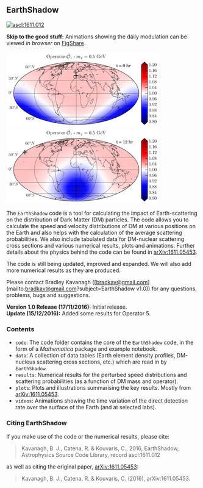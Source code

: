 ## EarthShadow

<a href="http://ascl.net/1611.012"><img src="https://img.shields.io/badge/ascl-1611.012-blue.svg?colorB=262255" alt="ascl:1611.012" /></a>

**Skip to the good stuff:** Animations showing the daily modulation can be viewed *in browser* on [FigShare](https://dx.doi.org/10.6084/m9.figshare.c.3575630).

<img src="plots/EarthMap_O1_t=0.png" width="400"><img src="plots/EarthMap_O1_t=12.png" width="400">


The `EarthShadow` code is a tool for calculating the impact of Earth-scattering on the distribution of Dark Matter (DM) particles. The code allows you to calculate the speed and velocity distributions of DM at various positions on the Earth  and also helps with the calculation of the average scattering probabilities. We also include tabulated data for DM-nuclear scattering cross sections and various numerical results, plots and animations. Further details about the physics behind the code can be found in [arXiv:1611.05453](https://arxiv.org/abs/1611.05453).

The code is still being updated, improved and expanded. We will also add more numerical results as they are produced. 

Please contact Bradley Kavanagh ([bradkav@gmail.com](mailto:bradkav@gmail.com?subject=EarthShadow v1.0)) for any questions, problems, bugs and suggestions.

**Version 1.0 Release (17/11/2016):** Initial release.  
**Update (15/12/2016):** Added some results for Operator 5.

### Contents

- `code`: The code folder contains the core of the `EarthShadow` code, in the form of a *Mathematica* package and example notebook.
- `data`: A collection of data tables (Earth element density profiles, DM-nucleus scattering cross sections, etc.) which are read in by `EarthShadow`. 
- `results`: Numerical results for the perturbed speed distributions and scattering probabilities (as a function of DM mass and operator).
- `plots`: Plots and illustrations summarising the key results. Mostly from [arXiv:1611.05453](https://arxiv.org/abs/1611.05453).
- `videos`: Animations showing the time variation of the direct detection rate over the surface of the Earth (and at selected labs).

### Citing EarthShadow

If you make use of the code or the numerical results, please cite:

>Kavanagh, B. J., Catena, R. & Kouvaris, C., 2016, EarthShadow, Astrophysics Source Code Library, record ascl:1611.012

as well as citing the original paper, [arXiv:1611.05453](https://arxiv.org/abs/1611.05453):

>Kavanagh, B. J., Catena, R. & Kouvaris, C. (2016), arXiv:1611.05453.
